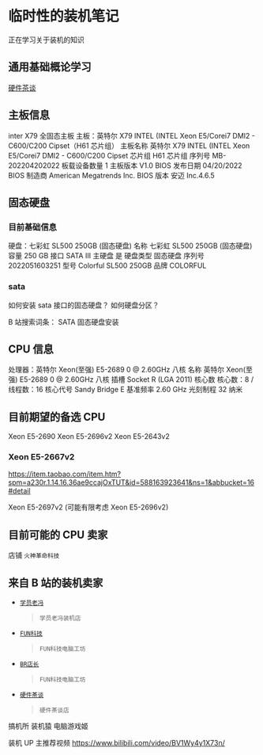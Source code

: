 # 临时性的装机笔记

正在学习关于装机的知识

## 通用基础概论学习

[硬件茶谈](https://space.bilibili.com/14871346)

## 主板信息

inter X79 全固态主板
主板：英特尔 X79 INTEL (INTEL Xeon E5/Corei7 DMI2 - C600/C200 Cipset（H61 芯片组）
主板名称 英特尔 X79 INTEL (INTEL Xeon E5/Corei7 DMI2 - C600/C200 Cipset
芯片组 H61 芯片组
序列号 MB-202204202022
板载设备数量 1
主板版本 V1.0
BIOS 发布日期 04/20/2022
BIOS 制造商 American Megatrends Inc.
BIOS 版本 安迈 Inc.4.6.5

## 固态硬盘

### 目前基础信息

硬盘：七彩虹 SL500 250GB (固态硬盘)
名称 七彩虹 SL500 250GB (固态硬盘)
容量 250 GB
接口 SATA III
主硬盘 是
硬盘类型 固态硬盘
序列号 2022051603251
型号 Colorful SL500 250GB
品牌 COLORFUL

### sata

如何安装 sata 接口的固态硬盘？
如何硬盘分区？

B 站搜索词条：
SATA 固态硬盘安装

## CPU 信息

处理器：英特尔 Xeon(至强) E5-2689 0 @ 2.60GHz 八核
名称 英特尔 Xeon(至强) E5-2689 0 @ 2.60GHz 八核
插槽 Socket R (LGA 2011)
核心数 核心数：8 / 线程数：16
核心代号 Sandy Bridge E
基准频率 2.60 GHz
光刻制程 32 纳米

## 目前期望的备选 CPU

Xeon E5-2690
Xeon E5-2696v2
Xeon E5-2643v2

### Xeon E5-2667v2

https://item.taobao.com/item.htm?spm=a230r.1.14.16.36ae9ccajOxTUT&id=588163923641&ns=1&abbucket=16#detail

Xeon E5-2697v2
(可能有限考虑 Xeon E5-2696v2)

## 目前可能的 CPU 卖家

店铺 `火神革命科技`

## 来自 B 站的装机卖家

- [`学员老冯`](https://space.bilibili.com/326371554)

  > `学员老冯装机店`

- [`FUN科技`](https://space.bilibili.com/9321359)

  > `FUN科技电脑工坊`

- [`BR店长`](https://space.bilibili.com/9321359)

  > `FUN科技电脑工坊`

- [`硬件茶谈`](https://space.bilibili.com/14871346)
  > `硬件茶谈店`

搞机所
装机猿
电脑游戏姬

装机 UP 主推荐视频
https://www.bilibili.com/video/BV1Wy4y1X73n/
